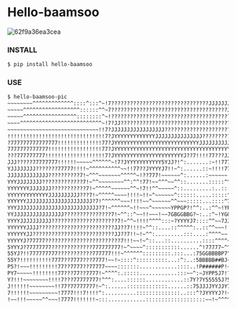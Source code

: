 # Hello-baamsoo

![62f9a36ea3cea](https://github.com/baamsoo/hello-baamsoo/assets/135572929/d652f3e2-1deb-4db9-b189-1ee45ea94a3b)


### INSTALL
```bash
$ pip install hello-baamsoo
```

### USE
```bash
$ hello-baamsoo-pic
~~~~~~~~^^^^^^^^^^^^^::::^:::^~!7???????????????????????????????JJJJJJJJJJJJJJJJJJJJYYYYYYYYYYYYYYYY
~~~~~^^^^^^^^^^^^^^^^^^::::::^^~7?????????????????????????????????????JJJJJJJJJJJJJJJJJJJJJJYYYYYYYY
~~~~~^^^^^^^^^^^^^^^^^::::::::^~!????????????????????????????????????????????????JJJJJJJJJJJJJJYYYYY
~~~~^^^^^^^^^^^^^^^^^^^^^^^^^^~!7?JJ????????????????????????????????????????????????JJJJJJJJJJJJJYYY
~~~~~~~~~~~~~~~~~~~~~~~~~~~~~!!7?JJJJJJJJJJJJJJJJJ?????????????????????????????????JJJJJJJJJJJJJJJJY
!!!!!!!!!!!!!!!!!!!!!!!!!!!!!!!7?JYYYYYYYYYYYYYJJJJJJJJJJJJJJJ?????????????????JJJJJJJJJJ??7!!!!7?JJ
?777777777777777!!!!!!!!!!!!!!77?JYYYYYYYYYYYYYYYYYYYYYYYYYYYJJJJJJJJJJJJJJJJJJJJJJJJ??7!~^^~~~!!!7J
7777777777777!!!!!!!!!!!!!!!!!77?JYYYYYYYYYYYYYYYYYYYYYYYYYYYYYYYYYYYYYYYYYYYYYYYJJ?!!~^^~~~~~~~!!7J
???777777777!!!!!!!!!!!!!!!!!!!7?JYYYYYYYYYYYYYYYYYYYYYYJ??7!!!!77???JJJJYYYYYY??7!!~^~~!!!!!!!~~~!J
JJJ?????77777777!!!!!!~~~~~^^^^^^~!7?JYYYYYYYYYYY5YJJ?!^:.......:~!!7777777???7777!~~~!777!!!!!~~~?5
YJJJJJJJJ???????77777!!!!~^^^^^^^^^^~~!!77??JYYYYJ7!!~^:......::~!!!!7777!!!7!!!7?7!~~!777!!!~~~~7Y5
JJJJJJJJJJJJJ??????????7!~^^^~~~~~~~^^^^^~!??777!~~~~~~^:......:~~~~~~!!777777777??77??7!!!!~~~~7Y55
YYYJJJJJJJJ?????????????7!~^^~~~~~~~~^^:^^!77!~~^^^~~^^::.......:::::^^^!777777777?JJ?77!!!~~~~?Y555
YYYYYYYJJJJJJJ???????????7!~^^^^^~~~~~~^^~!7!!^^~~~~~^::.........:..:::^~7??777777????7!!~~^~7JYYYY5
YYYYYYYYYYYYYJJJJJJJJJJ???7!~^^^^^~~~~!!!!~!!~^~~~~~~^::::::.....:::::^~~~!777777777??!~~~~!JYYYYYY5
YYYYYYJJJJJJJJJJJJJJJJJJJJJ?7!^^^^^^~~~!!!!~~^~~~~~~^^~~~:::::...::::^7JJYYJ77777??777!^^~!JYYYYYYY5
YYYJJJJJJJJJJJJJJJJJJJJJJJJJJ?7!~^^^^^^~!!~~~^~~~~~~YPPGP?!^^:..:^^~!YPGGGPGJ7777???777~~7YYYYYYYYY5
YYJJJJJJJJJJJJJJJJ???????????????7!~^^::^~~!!~~~!~~7GBGGBBG?~:..:^~!YGGGGGPJ!~~!!!7?????J5555YYYYY55
YYYYJJJJJJJJJJ?????????????????????7!~^^~!!!!^^^^:::~?YYYYJ7::::^^~~7JJ??7!~~^^^^~!7J???YPGPPPPPPPP5
YYYYYYJJJJ????????????????????????JJ??7!!!!~^^::....::^^^^^:..::^^~~~!!!!!~~^^^^^^~7??7?J5GGGGGGGGGG
YYYYYYJJ??????????????????????????JJ??7!!~!~^^:.........:::....:^^^^~~!!~~^^^^^^^^~~7?7??YPGGGGGGGGG
YYYYYJ?77777????????????????????????7!!!~~!~^::...::..........::::^^^^~!~^^~~~~~~^~~!7????YPPGGGGGGG
5YYYJ?77777777?????????????777777777!~^~~~~^:::::::::::......^!77777~^^^^^!!~~~~~~~~!777?J5GBBGBGGGG
55YJ?!!777777777???????????777777!!!~^^^^^^:::::::::.:::...:75GGBBBBP7^^^~7~~~~~~~~~!7777?JPB#######
55Y?!!!!!!!!!!7777??7777???7777!~~!~::::^::::::::::...:^:..:5BBBBB##BJ~^^!!~~^~~~~~~!!7777J5GB######
P5?!~~~!!!!!!!!!77??7777??77777~~~~:::::::............::::..!P######P!~~!!~~^^~~~~~~~!!!!?YGBBBBBBBB
PY7~~~~~!!!!!!!!77???77??7777!~^^^^:.:::::............:::~~^:~JYPP5J7!?J!~~^^^^^^^~~~~!!!?YGBBBBBBBB
Y?!!!~~~~~~~~!!!!7???77777777!^^^:....::::::............::7Y?7Y55555J?5?~^^^^^^^^^^^~~~!7?5GBBBBBBBB
J!!!!!!~~~~~~~~!!77?77777777!~^:......:::::::::::::......::75JJJJYYJJY7~^^^^^^^^^^^^^~~!77?YPGBBBBBB
7!!!!!!~~~~~~~~~!7777!!!7!!!!^:..........::::::::::::::..:::^?JYYYYJ?!~^^^^^^^^^^^^~~!!7777?JPBBBBBB
!~~!!!~~~~~^^~~~!7777!!!!!!!~:::............:::::::::::::::::::~~!~^^^^^^^^^^^^^^^~~!7777777J5GB#BBB
```

